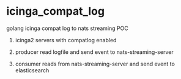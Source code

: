 # icinga_compat_log
golang icinga compat log to nats streaming POC

1. icinga2 servers with compatlog enabled

2. producer read logfile and send event to nats-streaming-server

3. consumer reads from nats-streaming-server and send event to elasticsearch
